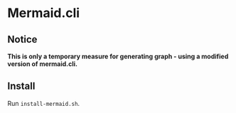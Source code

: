 # Mermaid.cli

## Notice

**This is only a temporary measure for generating graph - using a modified version of mermaid.cli.**

## Install

Run `install-mermaid.sh`.
